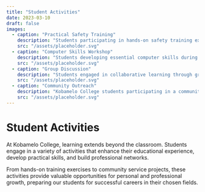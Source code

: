 ```yaml
---
title: "Student Activities"
date: 2023-03-10
draft: false
images:
  - caption: "Practical Safety Training"
    description: "Students participating in hands-on safety training exercises."
    src: "/assets/placeholder.svg"
  - caption: "Computer Skills Workshop"
    description: "Students developing essential computer skills during a workshop session."
    src: "/assets/placeholder.svg"
  - caption: "Group Discussion"
    description: "Students engaged in collaborative learning through group discussion."
    src: "/assets/placeholder.svg"
  - caption: "Community Outreach"
    description: "Kobamelo College students participating in a community service project."
    src: "/assets/placeholder.svg"
---
```


# Student Activities

At Kobamelo College, learning extends beyond the classroom. Students engage in a variety of activities that enhance their educational experience, develop practical skills, and build professional networks.

From hands-on training exercises to community service projects, these activities provide valuable opportunities for personal and professional growth, preparing our students for successful careers in their chosen fields.
